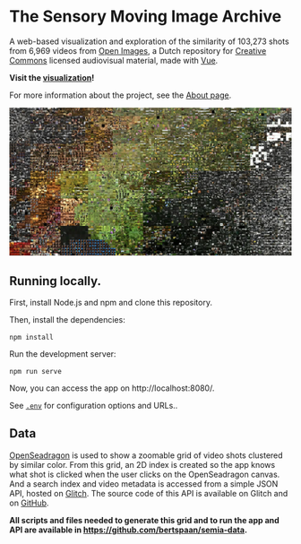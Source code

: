 # The Sensory Moving Image Archive

A web-based visualization and exploration of the similarity of 103,273 shots from 6,969 videos from [Open Images](https://openbeelden.nl/), a Dutch repository for [Creative Commons](https://creativecommons.org/) licensed audiovisual material, made with [Vue](https://vuejs.org/).

__Visit the [visualization](https://bertspaan.nl/semia/)!__

For more information about the project, see the [About page](https://bertspaan.nl/semia/#/about).

![](https://github.com/bertspaan/semia/raw/master/public/semia.jpg)

## Running locally.

First, install Node.js and npm and clone this repository.

Then, install the dependencies:

    npm install

Run the development server:

    npm run serve

Now, you can access the app on http://localhost:8080/.

See [`.env`](.env) for configuration options and URLs..

## Data

[OpenSeadragon](https://openseadragon.github.io/) is used to show a zoomable grid of video shots clustered by similar color. From this grid, an 2D index is created so the app knows what shot is clicked when the user clicks on the OpenSeadragon canvas. And a search index and video metadata is accessed from a simple JSON API, hosted on [Glitch](https://glitch.com/edit/#!/semia-api). The source code of this API is available on Glitch and on [GitHub](https://github.com/bertspaan/semia-api).

__All scripts and files needed to generate this grid and to run the app and API are available in https://github.com/bertspaan/semia-data.__
